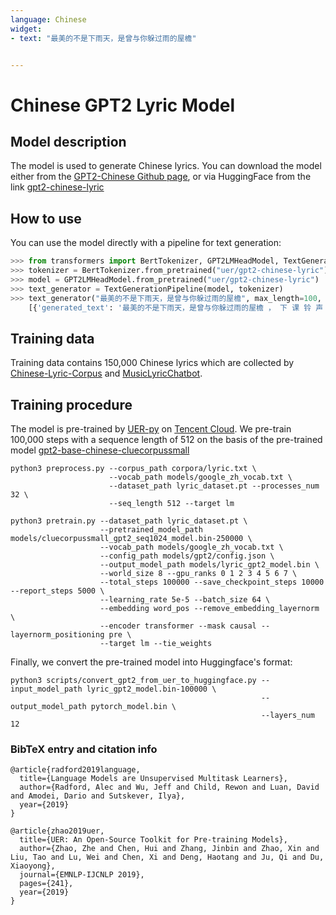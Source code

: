```yaml
---
language: Chinese
widget: 
- text: "最美的不是下雨天，是曾与你躲过雨的屋檐"


---
```



# Chinese GPT2 Lyric Model

## Model description

The model is used to generate Chinese lyrics. You can download the model either from the [GPT2-Chinese Github page](https://github.com/Morizeyao/GPT2-Chinese), or via HuggingFace from the link [gpt2-chinese-lyric](https://huggingface.co/uer/gpt2-chinese-lyric)

## How to use

You can use the model directly with a pipeline for text generation:

```python
>>> from transformers import BertTokenizer, GPT2LMHeadModel, TextGenerationPipeline
>>> tokenizer = BertTokenizer.from_pretrained("uer/gpt2-chinese-lyric")
>>> model = GPT2LMHeadModel.from_pretrained("uer/gpt2-chinese-lyric")
>>> text_generator = TextGenerationPipeline(model, tokenizer)   
>>> text_generator("最美的不是下雨天，是曾与你躲过雨的屋檐", max_length=100, do_sample=True)
    [{'generated_text': '最美的不是下雨天，是曾与你躲过雨的屋檐 ， 下 课 铃 声 响 起 的 瞬 间 ， 我 们 的 笑 脸 ， 有 太 多 回 忆 在 浮 现 ， 是 你 总 在 我 身 边 ， 不 知 道 会 不 会 再 见 ， 从 现 在 开 始 到 永 远 ， 想 说 的 语 言 凝 结 成 一 句 ， 不 管 我 们 是 否 能 够 兑 现 ， 想 说 的 语 言 凝 结'}]
```

## Training data

Training data contains 150,000 Chinese lyrics which are collected by [Chinese-Lyric-Corpus](https://github.com/gaussic/Chinese-Lyric-Corpus) and [MusicLyricChatbot](https://github.com/liuhuanyong/MusicLyricChatbot).

## Training procedure

The model is pre-trained by [UER-py](https://github.com/dbiir/UER-py/) on [Tencent Cloud](https://cloud.tencent.com/). We pre-train 100,000 steps with a sequence length of 512 on the basis of the pre-trained model [gpt2-base-chinese-cluecorpussmall](https://huggingface.co/uer/gpt2-base-chinese-cluecorpussmall)

```
python3 preprocess.py --corpus_path corpora/lyric.txt \
                      --vocab_path models/google_zh_vocab.txt \
                      --dataset_path lyric_dataset.pt --processes_num 32 \
                      --seq_length 512 --target lm
```

```
python3 pretrain.py --dataset_path lyric_dataset.pt \
                    --pretrained_model_path models/cluecorpussmall_gpt2_seq1024_model.bin-250000 \
                    --vocab_path models/google_zh_vocab.txt \
                    --config_path models/gpt2/config.json \
                    --output_model_path models/lyric_gpt2_model.bin \
                    --world_size 8 --gpu_ranks 0 1 2 3 4 5 6 7 \
                    --total_steps 100000 --save_checkpoint_steps 10000 --report_steps 5000 \
                    --learning_rate 5e-5 --batch_size 64 \
                    --embedding word_pos --remove_embedding_layernorm \
                    --encoder transformer --mask causal --layernorm_positioning pre \
                    --target lm --tie_weights
```

Finally, we convert the pre-trained model into Huggingface's format:

```
python3 scripts/convert_gpt2_from_uer_to_huggingface.py --input_model_path lyric_gpt2_model.bin-100000 \
                                                        --output_model_path pytorch_model.bin \
                                                        --layers_num 12
```

### BibTeX entry and citation info

```
@article{radford2019language,
  title={Language Models are Unsupervised Multitask Learners},
  author={Radford, Alec and Wu, Jeff and Child, Rewon and Luan, David and Amodei, Dario and Sutskever, Ilya},
  year={2019}
}

@article{zhao2019uer,
  title={UER: An Open-Source Toolkit for Pre-training Models},
  author={Zhao, Zhe and Chen, Hui and Zhang, Jinbin and Zhao, Xin and Liu, Tao and Lu, Wei and Chen, Xi and Deng, Haotang and Ju, Qi and Du, Xiaoyong},
  journal={EMNLP-IJCNLP 2019},
  pages={241},
  year={2019}
}
```